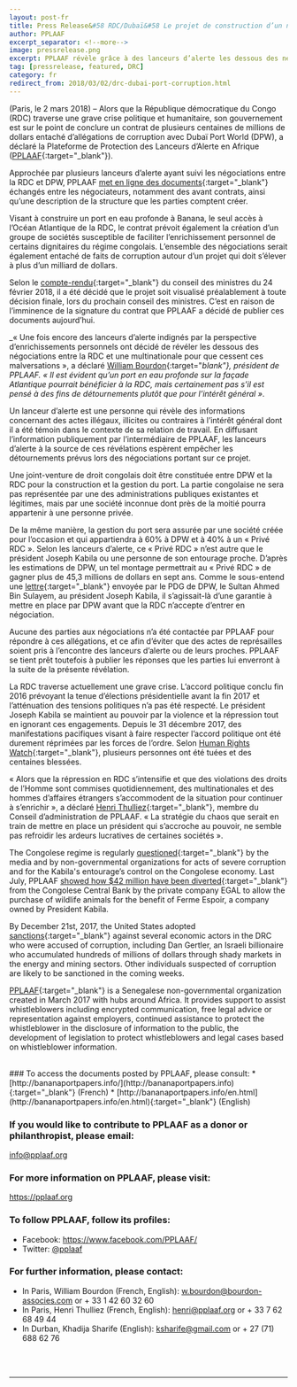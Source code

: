 ```yaml
---
layout: post-fr
title: Press Release&#58 RDC/Dubaï&#58 Le projet de construction d’un nouveau port entaché par des accusations de corruption
author: PPLAAF
excerpt_separator: <!--more-->
image: pressrelease.png
excerpt: PPLAAF révèle grâce à des lanceurs d’alerte les dessous des négociations entre le gouvernement de la RDC et Dubai Port World
tag: [pressrelease, featured, DRC]
category: fr
redirect_from: 2018/03/02/drc-dubai-port-corruption.html
---
```


(Paris, le 2 mars 2018) – Alors que la République démocratique du Congo (RDC) traverse une grave crise politique et humanitaire, son gouvernement est sur le point de conclure un contrat de plusieurs centaines de millions de dollars entaché d’allégations de corruption avec Dubaï Port World (DPW), a déclaré la Plateforme de Protection des Lanceurs d’Alerte en Afrique ([PPLAAF](https://pplaaf.org/){:target="_blank"}).

Approchée par plusieurs lanceurs d’alerte ayant suivi les négociations entre la RDC et DPW, PPLAAF [met en ligne des documents](http://bananaportpapers.info/){:target="_blank"} échangés entre les négociateurs, notamment des avant contrats, ainsi qu’une description de la structure que les parties comptent créer.  

Visant à construire un port en eau profonde à Banana, le seul accès à l’Océan Atlantique de la RDC, le contrat prévoit également la création d’un groupe de sociétés susceptible de faciliter l’enrichissement personnel de certains dignitaires du régime congolais. L’ensemble des négociations serait également entaché de faits de corruption autour d’un projet qui doit s’élever à plus d’un milliard de dollars.

Selon le [compte-rendu](http://bananaportpapers.info/annexures/fr/annexe12-compte-rendu-du-conseil-des-ministres-du-21fev2018.pdf){:target="_blank"} du conseil des ministres du 24 février 2018, il a été décidé que le projet soit visualisé préalablement à toute décision finale, lors du prochain conseil des ministres. C’est en raison de l’imminence de la signature du contrat que PPLAAF a décidé de publier ces documents aujourd’hui.  

_« Une fois encore des lanceurs d’alerte indignés par la perspective d’enrichissements personnels ont décidé de révéler les dessous des négociations entre la RDC et une multinationale pour que cessent ces malversations », a déclaré  [William Bourdon](https://pplaaf.org/who-we-are.html){:target="_blank"}, président de PPLAAF. « Il est évident qu’un port en eau profonde sur la façade Atlantique pourrait bénéficier à la RDC, mais certainement pas s’il est pensé à des fins de détournements plutôt que pour l’intérêt général »_. 

Un lanceur d’alerte est une personne qui révèle des informations concernant des actes illégaux, illicites ou contraires à l’intérêt général dont il a été témoin dans le contexte de sa relation de travail. En diffusant l’information publiquement par l’intermédiaire de PPLAAF, les lanceurs d’alerte à la source de ces révélations espèrent empêcher les détournements prévus lors des négociations portant sur ce projet. 

Une joint-venture de droit congolais doit être constituée entre DPW et la RDC pour la construction et la gestion du port. La partie congolaise ne sera pas représentée par une des administrations publiques existantes et légitimes, mais par une société inconnue dont près de la moitié pourra appartenir à une personne privée. 

De la même manière, la gestion du port sera assurée par une société créée pour l’occasion et qui appartiendra à 60% à DPW et à 40% à un « Privé RDC ». Selon les lanceurs d’alerte, ce « Privé RDC » n’est autre que le président Joseph Kabila ou une personne de son entourage proche. D’après les estimations de DPW, un tel montage permettrait au « Privé RDC » de gagner plus de 45,3 millions de dollars en sept ans. Comme le sous-entend une [lettre](http://bananaportpapers.info/annexures/fr/annexe2-lettre-du-04.10.16-envoyee-par-le-sultan-au-president-kabila.pdf){:target="_blank"} envoyée par le PDG de DPW, le Sultan Ahmed Bin Sulayem, au président Joseph Kabila, il s’agissait-là d’une garantie à mettre en place par DPW avant que la RDC n’accepte d’entrer en négociation. 

Aucune des parties aux négociations n’a été contactée par PPLAAF pour répondre à ces allégations, et ce afin d’éviter que des actes de représailles soient pris à l’encontre des lanceurs d’alerte ou de leurs proches. PPLAAF se tient prêt toutefois à publier les réponses que les parties lui enverront à la suite de la présente révélation. 

La RDC traverse actuellement une grave crise. L’accord politique conclu fin 2016 prévoyant la tenue d’élections présidentielle avant la fin 2017 et l’atténuation des tensions politiques n’a pas été respecté. Le président Joseph Kabila se maintient au pouvoir par la violence et la répression tout en ignorant ces engagements. Depuis le 31 décembre 2017, des manifestations pacifiques visant à faire respecter l’accord politique ont été durement réprimées par les forces de l’ordre. Selon [Human Rights Watch](https://www.hrw.org/fr/news/2018/01/20/rd-congo-les-forces-de-securite-ont-tire-sur-des-fideles-catholiques){:target="_blank"}, plusieurs personnes ont été tuées et des centaines blessées. 

« Alors que la répression en RDC s’intensifie et que des violations des droits de l’Homme sont commises quotidiennement, des multinationales et des hommes d’affaires étrangers s’accommodent de la situation pour continuer à s’enrichir », a déclaré [Henri Thulliez](https://twitter.com/HenriThulliez){:target="_blank"}, membre du Conseil d’administration de PPLAAF. « La stratégie du chaos que serait en train de mettre en place un président qui s’accroche au pouvoir, ne semble pas refroidir les ardeurs lucratives de certaines sociétés ».  



The Congolese regime is regularly [questioned](https://www.hrw.org/news/2017/10/10/dr-congo-us-eu-should-expand-targeted-sanctions){:target="_blank"} by the media and by non-governmental organizations for acts of severe corruption and for the Kabila's entourage’s control on the Congolese economy. Last July, PPLAAF [showed how $42 million have been diverted](http://lumumbapapers.info/){:target="_blank"} from the Congolese Central Bank by the private company EGAL to allow the purchase of wildlife animals for the benefit of Ferme Espoir, a company owned by President Kabila.

By December 21st, 2017, the United States adopted [sanctions](https://home.treasury.gov/news/press-releases/sm0243){:target="_blank"} against several economic actors in the DRC who were accused of corruption, including Dan Gertler, an Israeli billionaire who accumulated hundreds of millions of dollars through shady markets in the energy and mining sectors. Other individuals suspected of corruption are likely to be sanctioned in the coming weeks.

[PPLAAF](https://pplaaf.org){:target="_blank"} is a Senegalese non-governmental organization created in March 2017 with hubs around Africa. It provides support to assist whistleblowers including encrypted communication, free legal advice or representation against employers, continued assistance to protect the whistleblower in the disclosure of information to the public, the development of legislation to protect whistleblowers and legal cases based on whistleblower information. 

<br>
### To access the documents posted by PPLAAF, please consult:
* [http://bananaportpapers.info/](http://bananaportpapers.info){:target="_blank"} (French)
* [http://bananaportpapers.info/en.html](http://bananaportpapers.info/en.html){:target="_blank"} (English)

### If you would like to contribute to PPLAAF as a donor or philanthropist, please email:
[info@pplaaf.org](mailto:info@pplaaf.org) 

### For more information on PPLAAF, please visit:
<https://pplaaf.org>

### To follow PPLAAF, follow its profiles:
- Facebook: <https://www.facebook.com/PPLAAF/>
- Twitter: [@pplaaf](https://twitter.com/pplaaf)

### For further information, please contact:
- In Paris, William Bourdon (French, English): [w.bourdon@bourdon-associes.com](mailto:w.bourdon@bourdon-associes.com) or + 33 1 42 60 32 60
- In Paris, Henri Thulliez (French, English): [henri@pplaaf.org](mailto:henri@pplaaf.org) or + 33 7 62 68 49 44
- In Durban, Khadija Sharife (English): [ksharife@gmail.com](mailto:ksharife@gmail.com) or + 27 (71) 688 62 76 



<br>
<br>

----------------------